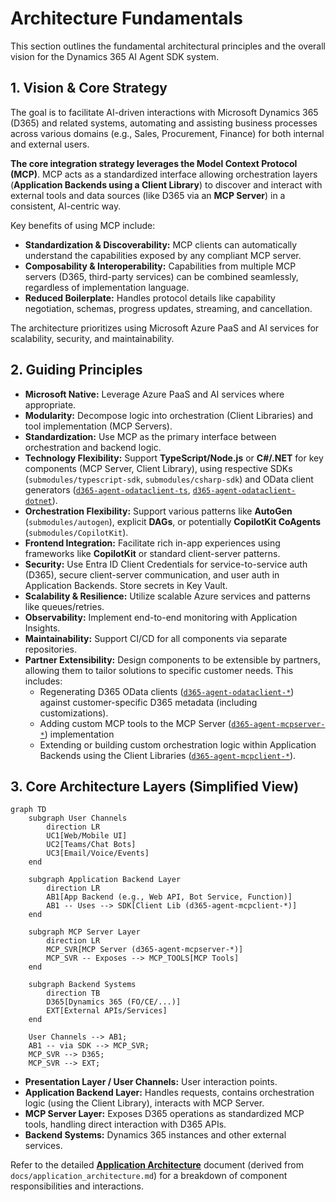 # Architecture Fundamentals

This section outlines the fundamental architectural principles and the overall vision for the Dynamics 365 AI Agent SDK system.

## 1. Vision & Core Strategy

The goal is to facilitate AI-driven interactions with Microsoft Dynamics 365 (D365) and related systems, automating and assisting business processes across various domains (e.g., Sales, Procurement, Finance) for both internal and external users.

**The core integration strategy leverages the Model Context Protocol (MCP)**. MCP acts as a standardized interface allowing orchestration layers (**Application Backends using a Client Library**) to discover and interact with external tools and data sources (like D365 via an **MCP Server**) in a consistent, AI-centric way.

Key benefits of using MCP include:
*   **Standardization & Discoverability:** MCP clients can automatically understand the capabilities exposed by any compliant MCP server.
*   **Composability & Interoperability:** Capabilities from multiple MCP servers (D365, third-party services) can be combined seamlessly, regardless of implementation language.
*   **Reduced Boilerplate:** Handles protocol details like capability negotiation, schemas, progress updates, streaming, and cancellation.

The architecture prioritizes using Microsoft Azure PaaS and AI services for scalability, security, and maintainability.

## 2. Guiding Principles

*   **Microsoft Native:** Leverage Azure PaaS and AI services where appropriate.
*   **Modularity:** Decompose logic into orchestration (Client Libraries) and tool implementation (MCP Servers).
*   **Standardization:** Use MCP as the primary interface between orchestration and backend logic.
*   **Technology Flexibility:** Support **TypeScript/Node.js** or **C#/.NET** for key components (MCP Server, Client Library), using respective SDKs (`submodules/typescript-sdk`, `submodules/csharp-sdk`) and OData client generators ([`d365-agent-odataclient-ts`](https://github.com/ntrtd/d365-agent-odataclient-ts), [`d365-agent-odataclient-dotnet`](https://github.com/ntrtd/d365-agent-odataclient-dotnet)).
*   **Orchestration Flexibility:** Support various patterns like **AutoGen** (`submodules/autogen`), explicit **DAGs**, or potentially **CopilotKit CoAgents** (`submodules/CopilotKit`).
*   **Frontend Integration:** Facilitate rich in-app experiences using frameworks like **CopilotKit** or standard client-server patterns.
*   **Security:** Use Entra ID Client Credentials for service-to-service auth (D365), secure client-server communication, and user auth in Application Backends. Store secrets in Key Vault.
*   **Scalability & Resilience:** Utilize scalable Azure services and patterns like queues/retries.
*   **Observability:** Implement end-to-end monitoring with Application Insights.
*   **Maintainability:** Support CI/CD for all components via separate repositories.
*   **Partner Extensibility:** Design components to be extensible by partners, allowing them to tailor solutions to specific customer needs. This includes:
    *   Regenerating D365 OData clients ([`d365-agent-odataclient-*`](https://github.com/ntrtd/d365-agent-odataclient-ts)) against customer-specific D365 metadata (including customizations).
    *   Adding custom MCP tools to the MCP Server ([`d365-agent-mcpserver-*`](https://github.com/ntrtd/d365-agent-mcpserver-ts)) implementation 
    *   Extending or building custom orchestration logic within Application Backends using the Client Libraries ([`d365-agent-mcpclient-*`](https://github.com/ntrtd/d365-agent-mcpclient-ts)).

## 3. Core Architecture Layers (Simplified View)

```mermaid
graph TD
    subgraph User Channels
        direction LR
        UC1[Web/Mobile UI]
        UC2[Teams/Chat Bots]
        UC3[Email/Voice/Events]
    end

    subgraph Application Backend Layer
        direction LR
        AB1[App Backend (e.g., Web API, Bot Service, Function)]
        AB1 -- Uses --> SDK[Client Lib (d365-agent-mcpclient-*)]
    end

    subgraph MCP Server Layer
        direction LR
        MCP_SVR[MCP Server (d365-agent-mcpserver-*)]
        MCP_SVR -- Exposes --> MCP_TOOLS[MCP Tools]
    end

    subgraph Backend Systems
        direction TB
        D365[Dynamics 365 (FO/CE/...)]
        EXT[External APIs/Services]
    end

    User Channels --> AB1;
    AB1 -- via SDK --> MCP_SVR;
    MCP_SVR --> D365;
    MCP_SVR --> EXT;

```
*   **Presentation Layer / User Channels:** User interaction points.
*   **Application Backend Layer:** Handles requests, contains orchestration logic (using the Client Library), interacts with MCP Server.
*   **MCP Server Layer:** Exposes D365 operations as standardized MCP tools, handling direct interaction with D365 APIs.
*   **Backend Systems:** Dynamics 365 instances and other external services.

Refer to the detailed **[Application Architecture](./key-components.md)** document (derived from `docs/application_architecture.md`) for a breakdown of component responsibilities and interactions.
